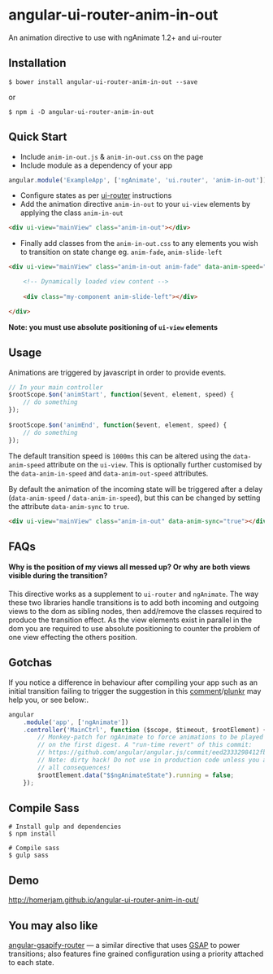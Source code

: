 # angular-ui-router-anim-in-out

An animation directive to use with ngAnimate 1.2+ and ui-router


## Installation

```
$ bower install angular-ui-router-anim-in-out --save
```
or
```
$ npm i -D angular-ui-router-anim-in-out
```


## Quick Start

* Include `anim-in-out.js` & `anim-in-out.css` on the page
* Include module as a dependency of your app

```js
angular.module('ExampleApp', ['ngAnimate', 'ui.router', 'anim-in-out'])
```

* Configure states as per [ui-router](https://github.com/angular-ui/ui-router) instructions
* Add the animation directive `anim-in-out` to your `ui-view` elements by applying the class `anim-in-out`

```html
<div ui-view="mainView" class="anim-in-out"></div>
```

* Finally add classes from the `anim-in-out.css` to any elements you wish to transition on state change eg. `anim-fade`, `anim-slide-left`

```html
<div ui-view="mainView" class="anim-in-out anim-fade" data-anim-speed="1000">

    <!-- Dynamically loaded view content -->
    
    <div class="my-component anim-slide-left"></div>

</div>
```

**Note: you must use absolute positioning of `ui-view` elements**

## Usage

Animations are triggered by javascript in order to provide events.

```js
// In your main controller
$rootScope.$on('animStart', function($event, element, speed) {
    // do something
});
    
$rootScope.$on('animEnd', function($event, element, speed) {
    // do something
});
```

The default transition speed is `1000ms` this can be altered using the `data-anim-speed` attribute on the `ui-view`. This is optionally further customised by the `data-anim-in-speed` and `data-anim-out-speed` attributes.

By default the animation of the incoming state will be triggered after a delay (`data-anim-speed` / `data-anim-in-speed`), but this can be changed by setting the attribute `data-anim-sync` to `true`.

```html
<div ui-view="mainView" class="anim-in-out" data-anim-sync="true"></div>
```

## FAQs

#### Why is the position of my views all messed up? Or why are both views visible during the transition?
This directive works as a supplement to `ui-router` and `ngAnimate`. The way these two libraries handle transitions is to add both incoming and outgoing views to the dom as sibling nodes, then add/remove the classes required to produce the transition effect. As the view elements exist in parallel in the dom you are required to use absolute positioning to counter the problem of one view effecting the others position.

## Gotchas

If you notice a difference in behaviour after compiling your app such as an initial transition failing to trigger the suggestion in this [comment](https://github.com/angular/angular.js/issues/5130#issuecomment-34371140)/[plunkr](http://plnkr.co/edit/aoyRehXQnItGYA0EzTOC?p=preview) may help you, or see below:.

```js
angular
    .module('app', ['ngAnimate'])
    .controller('MainCtrl', function ($scope, $timeout, $rootElement) {
        // Monkey-patch for ngAnimate to force animations to be played right
        // on the first digest. A "run-time revert" of this commit:
        // https://github.com/angular/angular.js/commit/eed2333298412fbad04eda97ded3487c845b9eb9
        // Note: dirty hack! Do not use in production code unless you accept
        // all consequences!
        $rootElement.data("$$ngAnimateState").running = false;
    });
```

## Compile Sass

    # Install gulp and dependencies
    $ npm install
    
    # Compile sass
    $ gulp sass


## Demo

http://homerjam.github.io/angular-ui-router-anim-in-out/

## You may also like

[angular-gsapify-router](https://github.com/homerjam/angular-gsapify-router) — a similar directive that uses [GSAP](http://greensock.com/) to power transitions; also features fine grained configuration using a priority attached to each state.
